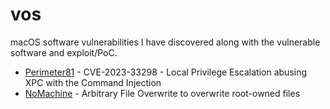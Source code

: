 # vos
macOS software vulnerabilities I have discovered along with the vulnerable software and exploit/PoC.

* [Perimeter81](./Perimeter81) - CVE-2023-33298 - Local Privilege Escalation abusing XPC with the Command Injection
* [NoMachine](./NoMachine) - Arbitrary File Overwrite to overwrite root-owned files
